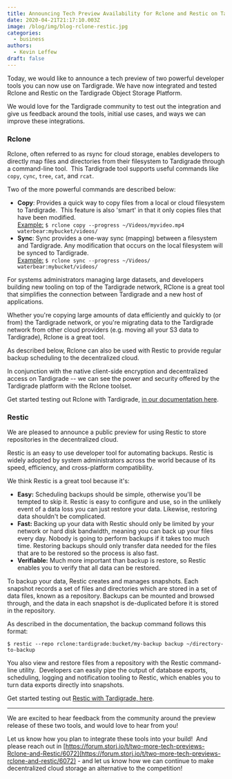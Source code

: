 ```yaml
---
title: Announcing Tech Preview Availability for Rclone and Restic on Tardigrade
date: 2020-04-21T21:17:10.003Z
image: /blog/img/blog-rclone-restic.jpg
categories:
  - business
authors:
  - Kevin Leffew
draft: false
---
```

Today, we would like to announce a tech preview of two powerful developer tools you can now use on Tardigrade. We have now integrated and tested Rclone and Restic on the Tardigrade Object Storage Platform.

We would love for the Tardigrade community to test out the integration and give us feedback around the tools, initial use cases, and ways we can improve these integrations.

### Rclone

Rclone, often referred to as rsync for cloud storage, enables developers to directly map files and directories from their filesystem to Tardigrade through a command-line tool.  This Tardigrade tool supports useful commands like `copy`, `cync`, `tree`, `cat`, and `rcat`.

Two of the more powerful commands are described below:

* **Copy**: Provides a quick way to copy files from a local or cloud filesystem to Tardigrade.  This feature is also 'smart' in that it only copies files that have been modified.\
  [Example:](https://documentation.tardigrade.io/how-tos/sync-files-with-rclone#upload-objects) `$ rclone copy --progress ~/Videos/myvideo.mp4 waterbear:mybucket/videos/`
* **Sync**: Sync provides a one-way sync (mapping) between a filesystem and Tardigrade. Any modification that occurs on the local filesystem will be synced to Tardigrade.\
  [Example:](https://documentation.tardigrade.io/how-tos/sync-files-with-rclone#sync-two-locations) `$ rclone sync --progress ~/Videos/ waterbear:mybucket/videos/`

For systems administrators managing large datasets, and developers building new tooling on top of the Tardigrade network, RClone is a great tool that simplifies the connection between Tardigrade and a new host of applications.

Whether you're copying large amounts of data efficiently and quickly to (or from) the Tardigrade network, or you're migrating data to the Tardigrade network from other cloud providers (e.g. moving all your S3 data to Tardigrade), Rclone is a great tool.

As described below, Rclone can also be used with Restic to provide regular backup scheduling to the decentralized cloud.

In conjunction with the native client-side encryption and decentralized access on Tardigrade -- we can see the power and security offered by the Tardigrade platform with the Rclone toolset.

Get started testing out Rclone with Tardigrade, [in our documentation here](https://documentation.tardigrade.io/how-tos/sync-files-with-rclone).

### Restic

We are pleased to announce a public preview for using Restic to store repositories in the decentralized cloud.

Restic is an easy to use developer tool for automating backups. Restic is widely adopted by system administrators across the world because of its speed, efficiency, and cross-platform compatibility.

We think Restic is a great tool because it's:

* **Easy:** Scheduling backups should be simple, otherwise you'll be tempted to skip it. Restic is easy to configure and use, so in the unlikely event of a data loss you can just restore your data. Likewise, restoring data shouldn't be complicated.
* **Fast:** Backing up your data with Restic should only be limited by your network or hard disk bandwidth, meaning you can back up your files every day. Nobody is going to perform backups if it takes too much time. Restoring backups should only transfer data needed for the files that are to be restored so the process is also fast.
* **Verifiable:** Much more important than backup is restore, so Restic enables you to verify that all data can be restored.

To backup your data, Restic creates and manages snapshots. Each snapshot records a set of files and directories which are stored in a set of data files, known as a repository. Backups can be mounted and browsed through, and the data in each snapshot is de-duplicated before it is stored in the repository.

As described in the documentation, the backup command follows this format:

`$ restic --repo rclone:tardigrade:bucket/my-backup backup ~/directory-to-backup`

You also view and restore files from a repository with the Restic command-line utility.  Developers can easily pipe the output of database exports, scheduling, logging and notification tooling to Restic, which enables you to turn data exports directly into snapshots.

Get started testing out [Restic with Tardigrade, here](https://documentation.tardigrade.io/how-tos/backup-with-restic).

- - -

We are excited to hear feedback from the community around the preview release of these two tools, and would love to hear from you!

Let us know how you plan to integrate these tools into your build!  And please reach out in [https://forum.storj.io/t/two-more-tech-previews-Rclone-and-Restic/6072](https://forum.storj.io/t/two-more-tech-previews-rclone-and-restic/6072) - and let us know how we can continue to make decentralized cloud storage an alternative to the competition!